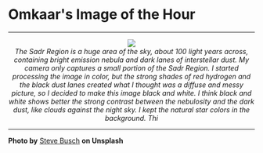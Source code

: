 # Omkaar's Image of the Hour

---

<div align="center">

<a href="https://unsplash.com/photos/a-nebula-displays-clouds-and-stars-in-deep-space-Zm0MOhF7iHE">
  <img src="https://images.unsplash.com/photo-1753826188215-6076831cab97?crop=entropy&cs=tinysrgb&fit=max&fm=jpg&ixid=M3w3NjA2Nzh8MHwxfHJhbmRvbXx8fHx8fHx8fDE3NTU0MTQwMDB8&ixlib=rb-4.1.0&q=80&w=1080" style="max-width:100%; height:auto;">
</a>

<br>
<i>The Sadr Region is a huge area of the sky, about 100 light years across, containing bright emission nebula and dark lanes of interstellar dust. My camera only captures a small portion of the Sadr Region. I started processing the image in color, but the strong shades of red hydrogen and the black dust lanes created what I thought was a diffuse and messy picture, so I decided to make this image black and white. I think black and white shows better the strong contrast between the nebulosity and the dark dust, like clouds against the night sky. I kept the natural star colors in the background. Thi</i>

</div>

---

**Photo by** [Steve Busch](https://unsplash.com/@sdbusch77) **on Unsplash**
